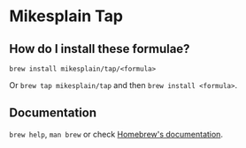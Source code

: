 # Mikesplain Tap


## How do I install these formulae?

`brew install mikesplain/tap/<formula>`

Or `brew tap mikesplain/tap` and then `brew install <formula>`.

## Documentation

`brew help`, `man brew` or check [Homebrew's documentation](https://docs.brew.sh).

